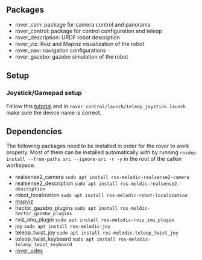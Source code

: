 ## Packages

* rover_cam: package for camera control and panorama
* rover_control: package for control configuration and teleop
* rover_description: URDF robot description
* rover_viz: Rviz and Mapviz visualization of the robot
* rover_nav: navigation configurations
* rover_gazebo: gazebo simulation of the robot

## Setup
### Joystick/Gamepad setup
Follow this [tutorial](http://wiki.ros.org/joy/Tutorials/ConfiguringALinuxJoystick) and in `rover_control/launch/teleop_joystick.launch` make sure the device name is correct.

## Dependencies

The following packages need to be installed in order for the rover to work properly. Most of them can be installed automatically with by running `rosdep install --from-paths src --ignore-src -r -y` in the root of the catkin workspace.

* realsense2_camera `sudo apt install ros-melodic-realsense2-camera`
* realsense2_description `sudo apt install ros-meldic-realsense2-description`
* robot_localization `sudo apt install ros-melodic-robot-localization`
* [mapviz](https://swri-robotics.github.io/mapviz/)
* hector_gazebo_plugins `sudo apt install ros-meldic-hector_gazebo_plugins`
* rviz_imu_plugin `sudo apt install ros-melodic-rviz_imu_plugin`
* joy `sudo apt install ros-melodic-joy`
* teleop_twist_joy `sudo apt install ros-melodic-teleop_twist_joy`
* teleop_twist_keyboard `sudo apt install ros-melodic-teleop_twist_keyboard`
* [rover_udes](https://github.com/robotique-udes/rover_udes)

